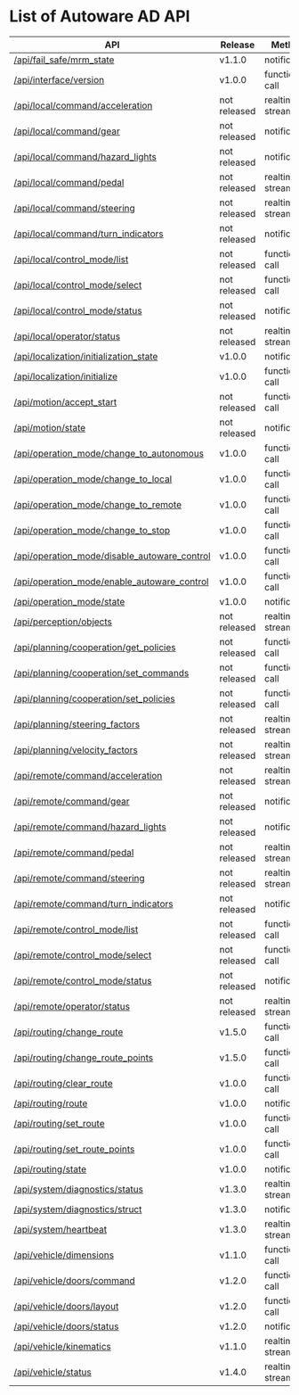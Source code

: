 # List of Autoware AD API

| API                                                                                              | Release      | Method          |
| ------------------------------------------------------------------------------------------------ | ------------ | --------------- |
| [/api/fail_safe/mrm_state](./api/fail_safe/mrm_state.md)                                         | v1.1.0       | notification    |
| [/api/interface/version](./api/interface/version.md)                                             | v1.0.0       | function call   |
| [/api/local/command/acceleration](./api/local/command/acceleration.md)                           | not released | realtime stream |
| [/api/local/command/gear](./api/local/command/gear.md)                                           | not released | notification    |
| [/api/local/command/hazard_lights](./api/local/command/hazard_lights.md)                         | not released | notification    |
| [/api/local/command/pedal](./api/local/command/pedal.md)                                         | not released | realtime stream |
| [/api/local/command/steering](./api/local/command/steering.md)                                   | not released | realtime stream |
| [/api/local/command/turn_indicators](./api/local/command/turn_indicators.md)                     | not released | notification    |
| [/api/local/control_mode/list](./api/local/control_mode/list.md)                                 | not released | function call   |
| [/api/local/control_mode/select](./api/local/control_mode/select.md)                             | not released | function call   |
| [/api/local/control_mode/status](./api/local/control_mode/status.md)                             | not released | notification    |
| [/api/local/operator/status](./api/local/operator/status.md)                                     | not released | realtime stream |
| [/api/localization/initialization_state](./api/localization/initialization_state.md)             | v1.0.0       | notification    |
| [/api/localization/initialize](./api/localization/initialize.md)                                 | v1.0.0       | function call   |
| [/api/motion/accept_start](./api/motion/accept_start.md)                                         | not released | function call   |
| [/api/motion/state](./api/motion/state.md)                                                       | not released | notification    |
| [/api/operation_mode/change_to_autonomous](./api/operation_mode/change_to_autonomous.md)         | v1.0.0       | function call   |
| [/api/operation_mode/change_to_local](./api/operation_mode/change_to_local.md)                   | v1.0.0       | function call   |
| [/api/operation_mode/change_to_remote](./api/operation_mode/change_to_remote.md)                 | v1.0.0       | function call   |
| [/api/operation_mode/change_to_stop](./api/operation_mode/change_to_stop.md)                     | v1.0.0       | function call   |
| [/api/operation_mode/disable_autoware_control](./api/operation_mode/disable_autoware_control.md) | v1.0.0       | function call   |
| [/api/operation_mode/enable_autoware_control](./api/operation_mode/enable_autoware_control.md)   | v1.0.0       | function call   |
| [/api/operation_mode/state](./api/operation_mode/state.md)                                       | v1.0.0       | notification    |
| [/api/perception/objects](./api/perception/objects.md)                                           | not released | realtime stream |
| [/api/planning/cooperation/get_policies](./api/planning/cooperation/get_policies.md)             | not released | function call   |
| [/api/planning/cooperation/set_commands](./api/planning/cooperation/set_commands.md)             | not released | function call   |
| [/api/planning/cooperation/set_policies](./api/planning/cooperation/set_policies.md)             | not released | function call   |
| [/api/planning/steering_factors](./api/planning/steering_factors.md)                             | not released | realtime stream |
| [/api/planning/velocity_factors](./api/planning/velocity_factors.md)                             | not released | realtime stream |
| [/api/remote/command/acceleration](./api/remote/command/acceleration.md)                         | not released | realtime stream |
| [/api/remote/command/gear](./api/remote/command/gear.md)                                         | not released | notification    |
| [/api/remote/command/hazard_lights](./api/remote/command/hazard_lights.md)                       | not released | notification    |
| [/api/remote/command/pedal](./api/remote/command/pedal.md)                                       | not released | realtime stream |
| [/api/remote/command/steering](./api/remote/command/steering.md)                                 | not released | realtime stream |
| [/api/remote/command/turn_indicators](./api/remote/command/turn_indicators.md)                   | not released | notification    |
| [/api/remote/control_mode/list](./api/remote/control_mode/list.md)                               | not released | function call   |
| [/api/remote/control_mode/select](./api/remote/control_mode/select.md)                           | not released | function call   |
| [/api/remote/control_mode/status](./api/remote/control_mode/status.md)                           | not released | notification    |
| [/api/remote/operator/status](./api/remote/operator/status.md)                                   | not released | realtime stream |
| [/api/routing/change_route](./api/routing/change_route.md)                                       | v1.5.0       | function call   |
| [/api/routing/change_route_points](./api/routing/change_route_points.md)                         | v1.5.0       | function call   |
| [/api/routing/clear_route](./api/routing/clear_route.md)                                         | v1.0.0       | function call   |
| [/api/routing/route](./api/routing/route.md)                                                     | v1.0.0       | notification    |
| [/api/routing/set_route](./api/routing/set_route.md)                                             | v1.0.0       | function call   |
| [/api/routing/set_route_points](./api/routing/set_route_points.md)                               | v1.0.0       | function call   |
| [/api/routing/state](./api/routing/state.md)                                                     | v1.0.0       | notification    |
| [/api/system/diagnostics/status](./api/system/diagnostics/status.md)                             | v1.3.0       | realtime stream |
| [/api/system/diagnostics/struct](./api/system/diagnostics/struct.md)                             | v1.3.0       | notification    |
| [/api/system/heartbeat](./api/system/heartbeat.md)                                               | v1.3.0       | realtime stream |
| [/api/vehicle/dimensions](./api/vehicle/dimensions.md)                                           | v1.1.0       | function call   |
| [/api/vehicle/doors/command](./api/vehicle/doors/command.md)                                     | v1.2.0       | function call   |
| [/api/vehicle/doors/layout](./api/vehicle/doors/layout.md)                                       | v1.2.0       | function call   |
| [/api/vehicle/doors/status](./api/vehicle/doors/status.md)                                       | v1.2.0       | notification    |
| [/api/vehicle/kinematics](./api/vehicle/kinematics.md)                                           | v1.1.0       | realtime stream |
| [/api/vehicle/status](./api/vehicle/status.md)                                                   | v1.4.0       | realtime stream |
